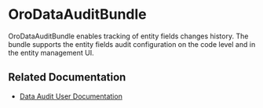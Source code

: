 <a id="bundle-docs-platform-data-audit"></a>

# OroDataAuditBundle

OroDataAuditBundle enables tracking of entity fields changes history. The bundle supports the entity fields audit configuration on the code level and in the entity management UI.

## Related Documentation

* [Data Audit User Documentation](../../../user/back-office/system/data-audit/index.md#user-guide-data-audit)

<!-- Frontend -->
